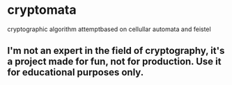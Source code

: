 # cryptomata
cryptographic algorithm attemptbased on cellullar automata and feistel

## I'm not an expert in the field of cryptography, it's a project made for fun, not for production. Use it for educational purposes only.
